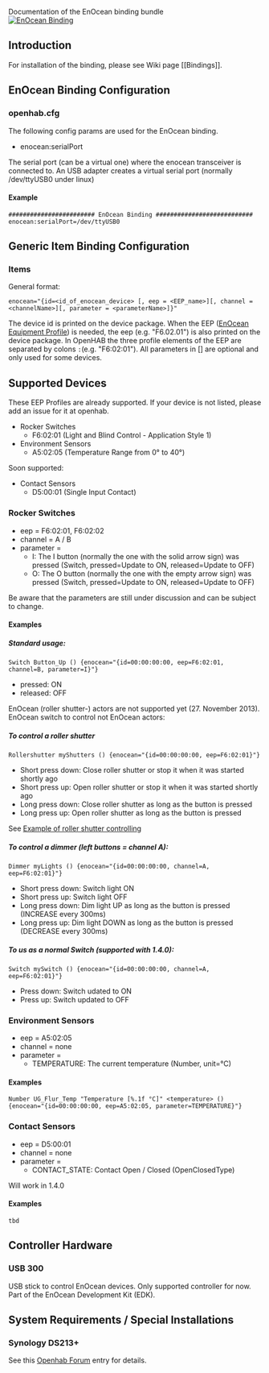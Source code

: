 Documentation of the EnOcean binding bundle <br/>
[![EnOcean Binding](http://img.youtube.com/vi/GpERJflmJKQ/0.jpg)](http://www.youtube.com/watch?v=GpERJflmJKQ) 

## Introduction

For installation of the binding, please see Wiki page [[Bindings]].

## EnOcean Binding Configuration
### openhab.cfg

The following config params are used for the EnOcean binding.

- enocean:serialPort

The serial port (can be a virtual one) where the enocean transceiver is connected to. An USB adapter creates a virtual serial port (normally /dev/ttyUSB0 under linux)

#### Example

    ######################## EnOcean Binding ###########################
    enocean:serialPort=/dev/ttyUSB0

## Generic Item Binding Configuration

### Items

General format:

    enocean="{id=<id_of_enocean_device> [, eep = <EEP_name>][, channel = <channelName>][, parameter = <parameterName>]}"

The device id is printed on the device package. When the EEP ([EnOcean Equipment Profile](http://www.enocean-alliance.org/eep/)) is needed, the eep (e.g. "F6.02.01") is also printed on the device package. In OpenHAB the three profile elements of the EEP are separated
 by colons `:`(e.g. "F6:02:01"). All parameters in [] are optional and only used for some devices.

## Supported Devices

These EEP Profiles are already supported. 
If your device is not listed, please add an issue for it at openhab.

- Rocker Switches
    - F6:02:01 (Light and Blind Control - Application Style 1)
- Environment Sensors
    - A5:02:05 (Temperature Range from 0° to 40°)

Soon supported: 
- Contact Sensors
    - D5:00:01 (Single Input Contact)
 
### Rocker Switches

- eep = F6:02:01, F6:02:02
- channel = A / B
- parameter =
    - I: The I button (normally the one with the solid arrow sign) was pressed (Switch, pressed=Update to ON, released=Update to OFF)
    - O: The O button (normally the one with the empty arrow sign) was pressed (Switch, pressed=Update to ON, released=Update to OFF)

Be aware that the parameters are still under discussion and can be subject to change.

#### Examples

##### Standard usage:

    Switch Button_Up () {enocean="{id=00:00:00:00, eep=F6:02:01, channel=B, parameter=I}"}

- pressed: ON
- released: OFF

EnOcean (roller shutter-) actors are not supported yet (27. November 2013).  
EnOcean switch to control not EnOcean actors:
##### To control a roller shutter

    Rollershutter myShutters () {enocean="{id=00:00:00:00, eep=F6:02:01}"}

- Short press down: Close roller shutter or stop it when it was started shortly ago
- Short press up: Open roller shutter or stop it when it was started shortly ago
- Long press down: Close roller shutter as long as the button is pressed
- Long press up: Open roller shutter as long as the button is pressed

See [Example of roller shutter controlling](Samples-Item-Definitions#how-to-control-a-homematic-roller-shutter-with-an-enocean-rocker)

##### To control a dimmer (left buttons = channel A):

    Dimmer myLights () {enocean="{id=00:00:00:00, channel=A, eep=F6:02:01}"}
- Short press down: Switch light ON
- Short press up: Switch light OFF
- Long press down: Dim light UP as long as the button is pressed (INCREASE every 300ms)
- Long press up: Dim light DOWN as long as the button is pressed (DECREASE every 300ms)

##### To us as a normal Switch (supported with 1.4.0):

    Switch mySwitch () {enocean="{id=00:00:00:00, channel=A, eep=F6:02:01}"}
- Press down: Switch udated to ON
- Press up: Switch updated to OFF

### Environment Sensors

- eep = A5:02:05
- channel = none
- parameter =
    - TEMPERATURE: The current temperature (Number, unit=°C)

#### Examples

    Number UG_Flur_Temp "Temperature [%.1f °C]" <temperature> () {enocean="{id=00:00:00:00, eep=A5:02:05, parameter=TEMPERATURE}"}

### Contact Sensors

- eep = D5:00:01
- channel = none
- parameter =
    - CONTACT_STATE: Contact Open / Closed (OpenClosedType)

Will work in 1.4.0

#### Examples

    tbd

## Controller Hardware

### USB 300

USB stick to control EnOcean devices. Only supported controller for now. Part of the EnOcean Development Kit (EDK).

## System Requirements / Special Installations

### Synology DS213+

See this [Openhab Forum](https://groups.google.com/forum/#!topic/openhab/SVcstuqC8H8) entry for details. 